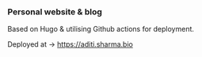 ### Personal website & blog

Based on Hugo & utilising Github actions for deployment.

Deployed at -> https://aditi.sharma.bio
